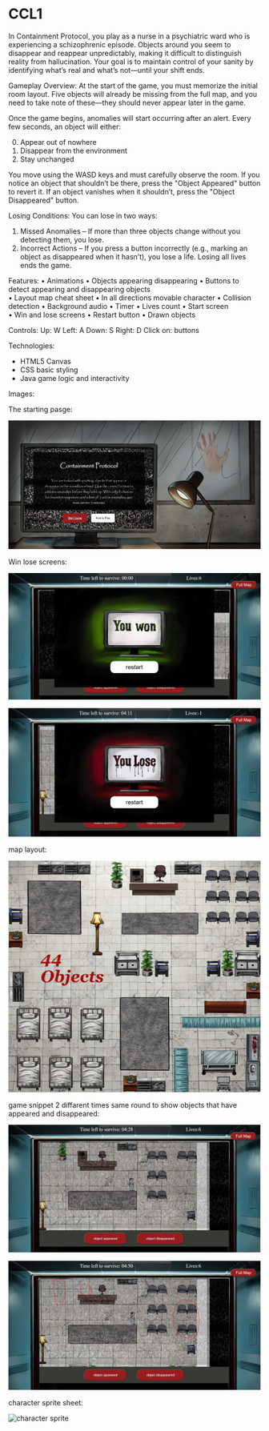 # CCL1

In Containment Protocol, you play as a nurse in a psychiatric ward who is experiencing a schizophrenic episode. Objects around you seem to disappear and reappear unpredictably, making it difficult to distinguish reality from hallucination. Your goal is to maintain control of your sanity by identifying what’s real and what’s not—until your shift ends.

Gameplay Overview: 
At the start of the game, you must memorize the initial room layout. Five objects will already be missing from the full map, and you need to take note of these—they should never appear later in the game.

Once the game begins, anomalies will start occurring after an alert. Every few seconds, an object will either:

0.	Appear out of nowhere
1.	 Disappear from the environment
2.	Stay unchanged

You move using the WASD keys and must carefully observe the room. If you notice an object that shouldn’t be there, press the "Object Appeared" button to revert it. If an object vanishes when it shouldn’t, press the "Object Disappeared" button.

Losing Conditions:
You can lose in two ways:

1.	Missed Anomalies – If more than three objects change without you detecting them, you lose.
2.	Incorrect Actions – If you press a button incorrectly (e.g., marking an object as disappeared when it hasn’t), you lose a life. Losing all lives ends the game.

Features:
•	Animations 
•	Objects appearing disappearing 
•	Buttons to detect appearing and disappearing objects  
•	Layout map cheat sheet 
•	In all directions movable character 
•	Collision detection 
•	Background audio 
•	Timer 
•	Lives count 
•	Start screen  
•	Win and lose screens 
•	Restart button 
•	Drawn objects
 
Controls: 
Up: W 
Left: A 
Down: S 
Right: D 
Click on: buttons 

Technologies: 
-	HTML5 Canvas
-	CSS basic styling
-	Java game logic and interactivity 


Images: 

The starting pasge:

![start screen](startScreen.JPG)

Win lose screens:

![win screen](winScreen.jpg)

![lose screen](loseScreen.jpg)

map layout:

![map](map.jpeg)

game snippet 2 diffarent times same round to show objects that have appeared and disappeared:

![snippet 2](snippet1.jpg)

![snippet 1](snippet2.jpg)

character sprite sheet:

![character sprite](character.png)






